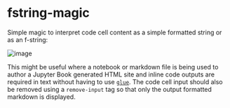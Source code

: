 # fstring-magic
Simple magic to interpret code cell content as a simple formatted string or as an f-string:

![image](https://user-images.githubusercontent.com/82988/126971355-984c5aba-b78e-4943-b6be-d6bf44eedb53.png)

This might be useful where a notebook or markdown file is being used to author a Jupyter Book generated HTML site and inline code outputs are required in text without having to use [`glue`](https://jupyterbook.org/content/executable/output-insert.html). The code cell input should also be removed using a `remove-input` tag so that only the output formatted markdown is displayed. 
